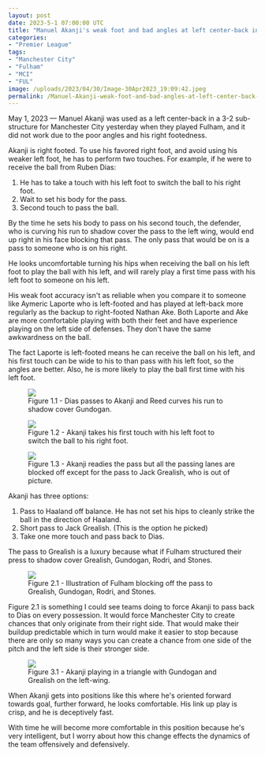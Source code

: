```yaml
---
layout: post
date: 2023-5-1 07:00:00 UTC
title: "Manuel Akanji's weak foot and bad angles at left center-back in Manchester City's 3-2"
categories: 
- "Premier League"
tags: 
- "Manchester City" 
- "Fulham"
- "MCI"
- "FUL"
image: /uploads/2023/04/30/Image-30Apr2023_19:09:42.jpeg
permalink: /Manuel-Akanji-weak-foot-and-bad-angles-at-left-center-back-in-Manchester-City-3-2
---
```


May 1, 2023 — Manuel Akanji was used as a left center-back in a 3-2 sub-structure for Manchester City yesterday when they played Fulham, and it did not work due to the poor angles and his right footedness. 

<!---more--->

Akanji is right footed. To use his favored right foot, and avoid using his weaker left foot, he has to perform two touches. For example, if he were to receive the ball from Ruben Dias: 

1. He has to take a touch with his left foot to switch the ball to his right foot.
2. Wait to set his body for the pass. 
3. Second touch to pass the ball.

By the time he sets his body to pass on his second touch, the defender, who is curving his run to shadow cover the pass to the left wing, would end up right in his face blocking that pass. The only pass that would be on is a pass to someone who is on his right. 

He looks uncomfortable turning his hips when receiving the ball on his left foot to play the ball with his left, and will rarely play a first time pass with his left foot to someone on his left. 

His weak foot accuracy isn't as reliable when you compare it to someone like Aymeric Laporte who is left-footed and has played at left-back more regularly as the backup to right-footed Nathan Ake. Both Laporte and Ake are more comfortable playing with both their feet and have experience playing on the left side of defenses. They don't have the same awkwardness on the ball. 

The fact Laporte is left-footed means he can receive the ball on his left, and his first touch can be wide to his to than pass with his left foot, so the angles are better. Also, he is more likely to play the ball first time with his left foot. 


<figure>
    <img src="https://tacticsjournal.com/uploads/2023/04/30/Image-30Apr2023_19:09:02.jpeg">
    <figcaption>Figure 1.1 - Dias passes to Akanji and Reed curves his run to shadow cover Gundogan.</figcaption>
</figure> 

<figure>
    <img src="https://tacticsjournal.com/uploads/2023/04/30/Image-30Apr2023_19:09:23.jpeg">
    <figcaption>Figure 1.2 - Akanji takes his first touch with his left foot to switch the ball to his right foot.</figcaption>
</figure> 

<figure>
    <img src="https://tacticsjournal.com/uploads/2023/04/30/Image-30Apr2023_19:09:42.jpeg">
    <figcaption>Figure 1.3 - Akanji readies the pass but all the passing lanes are blocked off except for the pass to Jack Grealish, who is out of picture.</figcaption>
</figure> 

Akanji has three options:

1. Pass to Haaland off balance. He has not set his hips to cleanly strike the ball in the direction of Haaland.
2. Short pass to Jack Grealish. (This is the option he picked)
3. Take one more touch and pass back to Dias.  

The pass to Grealish is a luxury because what if Fulham structured their press to shadow cover Grealish, Gundogan, Rodri, and Stones. 

<figure>
    <img src="https://tacticsjournal.com/uploads/2023/04/30/Image-30Apr2023_19:10:04.jpeg">
    <figcaption>Figure 2.1 - Illustration of Fulham blocking off the pass to Grealish, Gundogan, Rodri, and Stones.</figcaption>
</figure> 

Figure 2.1 is something I could see teams doing to force Akanji to pass back to Dias on every possession. It would force Manchester City to create chances that only originate from their right side. That would make their buildup predictable which in turn would make it easier to stop because there are only so many ways you can create a chance from one side of the pitch and the left side is their stronger side.  

<figure>
    <img src="https://tacticsjournal.com/uploads/2023/04/30/Image-30Apr2023_19:10:26.jpeg">
    <figcaption>Figure 3.1 - Akanji playing in a triangle with Gundogan and Grealish on the left-wing.</figcaption>
</figure> 

When Akanji gets into positions like this where he's oriented forward towards goal, further forward, he looks comfortable. His link up play is crisp, and he is deceptively fast. 

With time he will become more comfortable in this position because he's very intelligent, but I worry about how this change effects the dynamics of the team offensively and defensively. 
